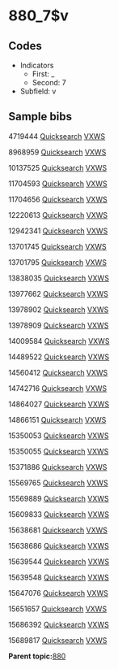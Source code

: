 # 880\_7$v

## Codes

-   Indicators
    -   First: \_
    -   Second: 7
-   Subfield: v

## Sample bibs

4719444 [Quicksearch](https://search.library.yale.edu/catalog/4719444) [VXWS](http://prodorbis.library.yale.edu:7014/vxws/GetHoldingsService?bibId=4719444)

8968959 [Quicksearch](https://search.library.yale.edu/catalog/8968959) [VXWS](http://prodorbis.library.yale.edu:7014/vxws/GetHoldingsService?bibId=8968959)

10137525 [Quicksearch](https://search.library.yale.edu/catalog/10137525) [VXWS](http://prodorbis.library.yale.edu:7014/vxws/GetHoldingsService?bibId=10137525)

11704593 [Quicksearch](https://search.library.yale.edu/catalog/11704593) [VXWS](http://prodorbis.library.yale.edu:7014/vxws/GetHoldingsService?bibId=11704593)

11704656 [Quicksearch](https://search.library.yale.edu/catalog/11704656) [VXWS](http://prodorbis.library.yale.edu:7014/vxws/GetHoldingsService?bibId=11704656)

12220613 [Quicksearch](https://search.library.yale.edu/catalog/12220613) [VXWS](http://prodorbis.library.yale.edu:7014/vxws/GetHoldingsService?bibId=12220613)

12942341 [Quicksearch](https://search.library.yale.edu/catalog/12942341) [VXWS](http://prodorbis.library.yale.edu:7014/vxws/GetHoldingsService?bibId=12942341)

13701745 [Quicksearch](https://search.library.yale.edu/catalog/13701745) [VXWS](http://prodorbis.library.yale.edu:7014/vxws/GetHoldingsService?bibId=13701745)

13701795 [Quicksearch](https://search.library.yale.edu/catalog/13701795) [VXWS](http://prodorbis.library.yale.edu:7014/vxws/GetHoldingsService?bibId=13701795)

13838035 [Quicksearch](https://search.library.yale.edu/catalog/13838035) [VXWS](http://prodorbis.library.yale.edu:7014/vxws/GetHoldingsService?bibId=13838035)

13977662 [Quicksearch](https://search.library.yale.edu/catalog/13977662) [VXWS](http://prodorbis.library.yale.edu:7014/vxws/GetHoldingsService?bibId=13977662)

13978902 [Quicksearch](https://search.library.yale.edu/catalog/13978902) [VXWS](http://prodorbis.library.yale.edu:7014/vxws/GetHoldingsService?bibId=13978902)

13978909 [Quicksearch](https://search.library.yale.edu/catalog/13978909) [VXWS](http://prodorbis.library.yale.edu:7014/vxws/GetHoldingsService?bibId=13978909)

14009584 [Quicksearch](https://search.library.yale.edu/catalog/14009584) [VXWS](http://prodorbis.library.yale.edu:7014/vxws/GetHoldingsService?bibId=14009584)

14489522 [Quicksearch](https://search.library.yale.edu/catalog/14489522) [VXWS](http://prodorbis.library.yale.edu:7014/vxws/GetHoldingsService?bibId=14489522)

14560412 [Quicksearch](https://search.library.yale.edu/catalog/14560412) [VXWS](http://prodorbis.library.yale.edu:7014/vxws/GetHoldingsService?bibId=14560412)

14742716 [Quicksearch](https://search.library.yale.edu/catalog/14742716) [VXWS](http://prodorbis.library.yale.edu:7014/vxws/GetHoldingsService?bibId=14742716)

14864027 [Quicksearch](https://search.library.yale.edu/catalog/14864027) [VXWS](http://prodorbis.library.yale.edu:7014/vxws/GetHoldingsService?bibId=14864027)

14866151 [Quicksearch](https://search.library.yale.edu/catalog/14866151) [VXWS](http://prodorbis.library.yale.edu:7014/vxws/GetHoldingsService?bibId=14866151)

15350053 [Quicksearch](https://search.library.yale.edu/catalog/15350053) [VXWS](http://prodorbis.library.yale.edu:7014/vxws/GetHoldingsService?bibId=15350053)

15350055 [Quicksearch](https://search.library.yale.edu/catalog/15350055) [VXWS](http://prodorbis.library.yale.edu:7014/vxws/GetHoldingsService?bibId=15350055)

15371886 [Quicksearch](https://search.library.yale.edu/catalog/15371886) [VXWS](http://prodorbis.library.yale.edu:7014/vxws/GetHoldingsService?bibId=15371886)

15569765 [Quicksearch](https://search.library.yale.edu/catalog/15569765) [VXWS](http://prodorbis.library.yale.edu:7014/vxws/GetHoldingsService?bibId=15569765)

15569889 [Quicksearch](https://search.library.yale.edu/catalog/15569889) [VXWS](http://prodorbis.library.yale.edu:7014/vxws/GetHoldingsService?bibId=15569889)

15609833 [Quicksearch](https://search.library.yale.edu/catalog/15609833) [VXWS](http://prodorbis.library.yale.edu:7014/vxws/GetHoldingsService?bibId=15609833)

15638681 [Quicksearch](https://search.library.yale.edu/catalog/15638681) [VXWS](http://prodorbis.library.yale.edu:7014/vxws/GetHoldingsService?bibId=15638681)

15638686 [Quicksearch](https://search.library.yale.edu/catalog/15638686) [VXWS](http://prodorbis.library.yale.edu:7014/vxws/GetHoldingsService?bibId=15638686)

15639544 [Quicksearch](https://search.library.yale.edu/catalog/15639544) [VXWS](http://prodorbis.library.yale.edu:7014/vxws/GetHoldingsService?bibId=15639544)

15639548 [Quicksearch](https://search.library.yale.edu/catalog/15639548) [VXWS](http://prodorbis.library.yale.edu:7014/vxws/GetHoldingsService?bibId=15639548)

15647076 [Quicksearch](https://search.library.yale.edu/catalog/15647076) [VXWS](http://prodorbis.library.yale.edu:7014/vxws/GetHoldingsService?bibId=15647076)

15651657 [Quicksearch](https://search.library.yale.edu/catalog/15651657) [VXWS](http://prodorbis.library.yale.edu:7014/vxws/GetHoldingsService?bibId=15651657)

15686392 [Quicksearch](https://search.library.yale.edu/catalog/15686392) [VXWS](http://prodorbis.library.yale.edu:7014/vxws/GetHoldingsService?bibId=15686392)

15689817 [Quicksearch](https://search.library.yale.edu/catalog/15689817) [VXWS](http://prodorbis.library.yale.edu:7014/vxws/GetHoldingsService?bibId=15689817)

**Parent topic:**[880](../../tags/880/880.md)

